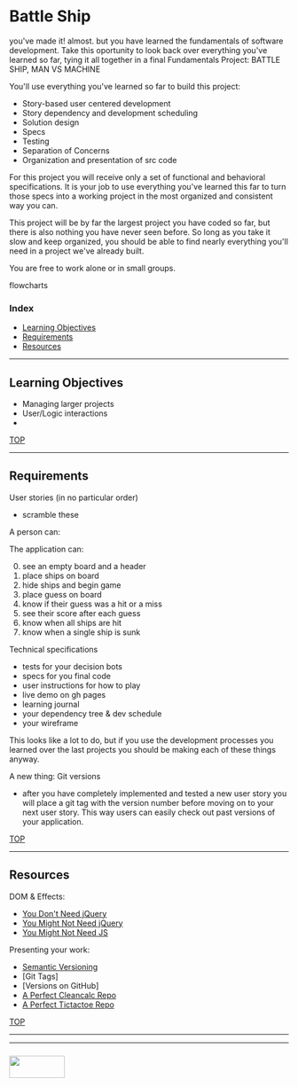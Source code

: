 # Battle Ship

you've made it!  almost.  but you have learned the fundamentals of software development.  Take this oportunity to look back over everything you've learned so far, tying it all together in a final Fundamentals Project:  BATTLE SHIP, MAN VS MACHINE

You'll use everything you've learned so far to build this project:
* Story-based user centered development
* Story dependency and development scheduling
* Solution design
* Specs
* Testing
* Separation of Concerns
* Organization and presentation of src code

For this project you will receive only a set of functional and behavioral specifications.  It is your job to use everything you've learned this far to turn those specs into a working project in the most organized and consistent way you can.  

This project will be by far the largest project you have coded so far, but there is also nothing you have never seen before.  So long as you take it slow and keep organized, you should be able to find nearly everything you'll need in a project we've already built.

You are free to work alone or in small groups.

flowcharts

### Index
* [Learning Objectives](#learning-objectives)
* [Requirements](#requirements)
* [Resources](#resources)

---

## Learning Objectives

* Managing larger projects
* User/Logic interactions
* 


[TOP](#index)

---

## Requirements

User stories (in no particular order)
- scramble these

A person can:

The application can:

0. see an empty board and a header  
1. place ships on board
2. hide ships and begin game
3. place guess on board
4. know if their guess was a hit or a miss
5. see their score after each guess
6. know when all ships are hit
7. know when a single ship is sunk

Technical specifications
- tests for your decision bots
- specs for you final code
- user instructions for how to play
- live demo on gh pages
- learning journal
- your dependency tree & dev schedule
- your wireframe

This looks like a lot to do, but if you use the development processes you learned over the last projects you should be making each of these things anyway.

A new thing: Git versions
- after you have completely implemented and tested a new user story you will place a git tag with the version number before moving on to your next user story.  This way users can easily check out past versions of your application.


[TOP](#index)

---

## Resources

DOM & Effects:
* [You Don't Need jQuery](https://github.com/nefe/You-Dont-Need-jQuery)
* [You Might Not Need jQuery](http://youmightnotneedjquery.com/)
* [You Might Not Need JS](http://youmightnotneedjs.com)

Presenting your work:
* [Semantic Versioning](https://semver.org)
* [Git Tags]
* [Versions on GitHub]
* [A Perfect Cleancalc Repo](https://github.com/radovandelic/cleancalc)
* [A Perfect Tictactoe Repo](https://github.com/elewa-student/tic-tac-toe/tree/master)

[TOP](#index)

___
___
### <a href="http://elewa.education/blog" target="_blank"><img src="https://user-images.githubusercontent.com/18554853/34921062-506450ae-f97d-11e7-875f-6feeb26ad72d.png" width="100" height="40"/></a>

